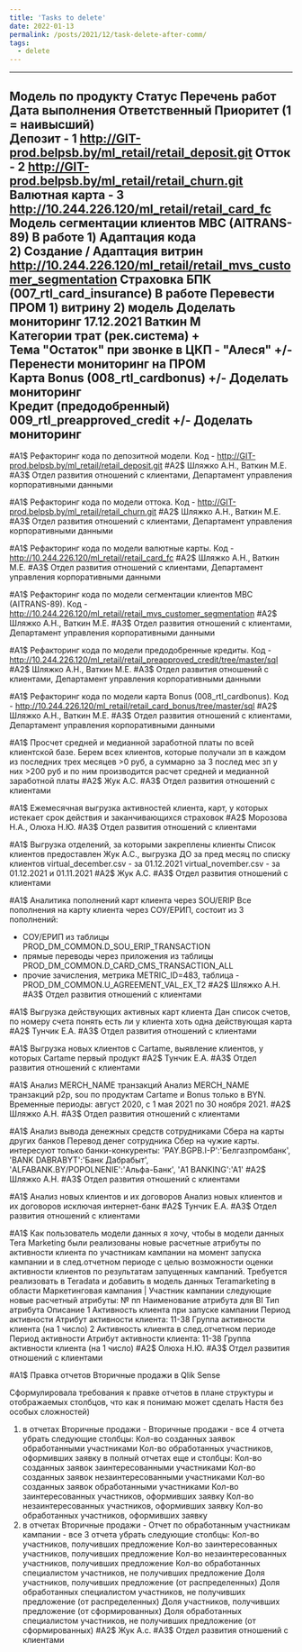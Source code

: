 ```yaml
---
title: 'Tasks to delete'
date: 2022-01-13
permalink: /posts/2021/12/task-delete-after-comm/
tags:
  - delete
---
```

----------------------------------------------
Модель по продукту	Статус	Перечень работ 	Дата выполнения	Ответственный	Приоритет (1 = наивысший)	
Депозит	-	 	 	 							1	 		http://GIT-prod.belpsb.by/ml_retail/retail_deposit.git
Отток	-	 	 	 							2			http://GIT-prod.belpsb.by/ml_retail/retail_churn.git
Валютная карта	-	 	 	 						3			http://10.244.226.120/ml_retail/retail_card_fc 
Модель сегментации клиентов MBC (AITRANS-89)	В работе	1) Адаптация кода				
						2) Создание / Адаптация витрин					http://10.244.226.120/ml_retail/retail_mvs_customer_segmentation 
Страховка БПК (007_rtl_card_insurance)	В работе	Перевести ПРОМ 
							1) витрину 
							2) модель
 				Доделать мониторинг	 17.12.2021	 Ваткин М		 
Категории трат (рек.система)		+	 	 	 		 
Тема "Остаток" при звонке в ЦКП - "Алеся"	+/-	 Перенести мониторинг на ПРОМ	 	 		 
Карта Bonus (008_rtl_cardbonus)	+/-	Доделать мониторинг	 	 		 
Кредит (предодобренный) 009_rtl_preapproved_credit	+/-	  Доделать мониторинг	 	 		 
----------------------------------------------


#A1$ Рефакторинг кода по депозитной модели. Код - http://GIT-prod.belpsb.by/ml_retail/retail_deposit.git
#A2$ Шляжко А.Н., Ваткин М.Е.
#A3$ Отдел развития отношений с клиентами, Департамент управления корпоративными данными

#A1$ Рефакторинг кода по модели оттока. Код - http://GIT-prod.belpsb.by/ml_retail/retail_churn.git
#A2$ Шляжко А.Н., Ваткин М.Е.
#A3$ Отдел развития отношений с клиентами, Департамент управления корпоративными данными

#A1$ Рефакторинг кода по модели валютные карты. Код - http://10.244.226.120/ml_retail/retail_card_fc
#A2$ Шляжко А.Н., Ваткин М.Е.
#A3$ Отдел развития отношений с клиентами, Департамент управления корпоративными данными

#A1$ Рефакторинг кода по модели сегментации клиентов MBC (AITRANS-89). Код - http://10.244.226.120/ml_retail/retail_mvs_customer_segmentation 
#A2$ Шляжко А.Н., Ваткин М.Е.
#A3$ Отдел развития отношений с клиентами, Департамент управления корпоративными данными


#A1$ Рефакторинг кода по модели предодобренные кредиты. Код - http://10.244.226.120/ml_retail/retail_preapproved_credit/tree/master/sql
#A2$ Шляжко А.Н., Ваткин М.Е.
#A3$ Отдел развития отношений с клиентами, Департамент управления корпоративными данными


#A1$ Рефакторинг кода по модели карта Bonus (008_rtl_cardbonus). Код - http://10.244.226.120/ml_retail/retail_card_bonus/tree/master/sql
#A2$ Шляжко А.Н., Ваткин М.Е.
#A3$ Отдел развития отношений с клиентами, Департамент управления корпоративными данными


#A1$ Просчет средней и медианной заработной платы по всей клиентской базе. 
Берем всех клиентов, которые получали зп в каждом из последних трех месяцев >0 руб, 
а суммарно за 3 послед мес зп у них >200 руб и по ним производится расчет средней и медианной заработной платы
#A2$ Жук А.С.
#A3$ Отдел развития отношений с клиентами

#A1$ Ежемесячная выгрузка активностей клиента, карт, у которых истекает срок действия и заканчивающихся страховок
#A2$ Морозова Н.А., Олюха Н.Ю.
#A3$ Отдел развития отношений с клиентами

#A1$ Выгрузка отделений, за которыми закреплены клиенты 
Список клиентов предоставлен Жук А.С., выгрузка ДО за пред месяц по списку клиентов
virtual_december.csv - за 01.12.2021
virtual_november.csv - за 01.12.2021 и 01.11.2021
#A2$ Жук А.С.
#A3$ Отдел развития отношений с клиентами


#A1$ Аналитика пополнений карт клиента через SOU/ERIP
Все пополнения на карту клиента через СОУ/ЕРИП, состоит из 3 пополнений:
- СОУ/ЕРИП из таблицы PROD_DM_COMMON.D_SOU_ERIP_TRANSACTION
- прямые переводы через приложения из таблицы PROD_DM_COMMON.D_CARD_CMS_TRANSACTION_ALL
- прочие зачисления, метрика METRIC_ID=483, таблица - PROD_DM_COMMON.U_AGREEMENT_VAL_EX_T2
#A2$ Шляжко А.Н.
#A3$ Отдел развития отношений с клиентами


#A1$ Выгрузка действующих активных карт клиента
Дан список счетов, по номеру счета понять есть ли у клиента хоть одна действующая карта
#A2$ Тунчик Е.А.
#A3$ Отдел развития отношений с клиентами

#A1$ Выгрузка новых клиентов с Cartame, выявление клиентов, у которых Cartame первый продукт
#A2$ Тунчик Е.А.
#A3$ Отдел развития отношений с клиентами

#A1$ Анализ MERCH_NAME транзакций
Анализ MERCH_NAME транзакций p2p, sou по продуктам Cartame и Bonus только в BYN. Временные периоды: август 2020, с 1 мая 2021 по 30 ноября 2021.
#A2$ Шляжко А.Н. 
#A3$ Отдел развития отношений с клиентами


#A1$ Анализ вывода денежных средств сотрудниками Сбера на карты других банков
Перевод денег сотрудника Сбер на чужие карты.
интересуют только банки-конкуренты:
'PAY.BGPB.I-P':'Белгазпромбанк',
    'BANK DABRABYT':'Банк Дабрабыт',
    'ALFABANK.BY/POPOLNENIE':'Альфа-Банк',
    'A1 BANKING':'A1'
#A2$ Шляжко А.Н. 
#A3$ Отдел развития отношений с клиентами


#A1$ Анализ новых клиентов и их договоров
Анализ новых клиентов и их договоров исключая интернет-банк
#A2$ Тунчик Е.А. 
#A3$ Отдел развития отношений с клиентами



#A1$ Как пользователь модели данных я хочу, чтобы в модели данных Tera Marketing были реализованы новые расчетные атрибуты по активности клиента по участникам кампании на момент запуска кампании и в след.отчетном периоде с целью возможности оценки активности клиентов по результатам запущенных кампаний.
Требуется реализовать в Teradata и добавить в модель данных Teramarketing в области Маркетинговая кампания | Участник кампании следующие новые расчетный атрибуты:
№
пп	Наименование атрибута для BI	Тип атрибута	Описание
1	Активность клиента при запуске кампании	Период активности	Атрибут активности клиента:
			11-38 Группа активности клиента (на 1 число)
2	Активность клиента в след.отчетном периоде	Период активности	Атрибут активности клиента:
			11-38 Группа активности клиента (на 1 число)
#A2$ Олюха Н.Ю. 
#A3$ Отдел развития отношений с клиентами


#A1$ Правка отчетов Вторичные продажи в Qlik Sense

Сформулировала требования к правке отчетов в плане структуры и отображаемых столбцов, что как я понимаю может сделать Настя без особых сложностей)
1. в отчетах Вторичные продажи - Вторичные продажи - все 4 отчета убрать следующие столбцы:
Кол-во созданных заявок обработанными участниками
Кол-во обработанных участников, оформивших заявку
в полный отчетах еще и столбцы:
Кол-во созданных заявок заинтересованными участниками
Кол-во созданных заявок незаинтересованными участниками
Кол-во созданных заявок обработанными участниками
Кол-во заинтересованных участников, оформивших заявку
Кол-во незаинтересованных участников, оформивших заявку
Кол-во обработанных участников, оформивших заявку
2. в отчетах Вторичные продажи - Отчет по обработанным участникам кампании - все 3 отчета убрать следующие столбцы:
Кол-во участников, получивших предложение
Кол-во заинтересованных участников, получивших предложение
Кол-во незаинтересованных участников, получивших предложение
Кол-во обработанных специалистом  участников, не получивших предложение
Доля участников, получивших предложение (от распределенных)
Доля обработанных специалистом  участников, не получивших предложение (от распределенных)
Доля участников, получивших предложение (от сформированных)
Доля обработанных специалистом  участников, не получивших предложение (от сформированных)
#A2$ Жук А.с.
#A3$ Отдел развития отношений с клиентами




